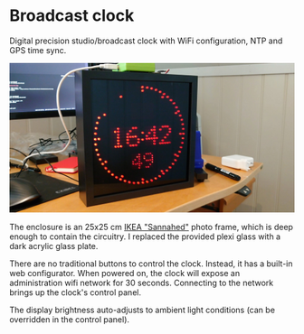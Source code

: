 # Broadcast clock

Digital precision studio/broadcast clock with WiFi configuration, NTP and GPS time sync.

![Home made broadcast clock](/hardware/gfx/prototype_programming.jpg "Broadcast studio clock")

The enclosure is an 25x25 cm [IKEA "Sannahed"](https://www.ikea.com/us/en/p/sannahed-frame-black-60459118/) photo frame, which is deep enough to contain the circuitry. I replaced the provided plexi glass with a dark acrylic glass plate.

There are no traditional buttons to control the clock. Instead, it has a built-in web configurator. When powered on, the clock will expose an administration wifi network for 30 seconds. Connecting to the network brings up the clock's control panel.

The display brightness auto-adjusts to ambient light conditions (can be overridden in the control panel).
